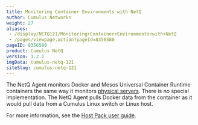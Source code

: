 ```yaml
---
title: Monitoring Container Environments with NetQ
author: Cumulus Networks
weight: 27
aliases:
 - /display/NETQ121/Monitoring+Container+Environments+with+NetQ
 - /pages/viewpage.action?pageId=8356580
pageID: 8356580
product: Cumulus NetQ
version: 1.2.1
imgData: cumulus-netq-121
siteSlug: cumulus-netq-121
---
```

The NetQ Agent monitors Docker and Mesos Universal Container Runtime
containers the same way it monitors [physical
servers](/version/cumulus-netq-121/Monitoring-Linux-Hosts-with-NetQ).
There is no special implementation. The NetQ Agent pulls Docker data
from the container as it would pull data from a Cumulus Linux switch or
Linux host.

For more information, see the [Host Pack user
guide](https://docs.cumulusnetworks.com/display/HOSTPACK/Monitoring+Container+Environments+with+NetQ).

<article id="html-search-results" class="ht-content" style="display: none;">

</article>

<footer id="ht-footer">

</footer>
